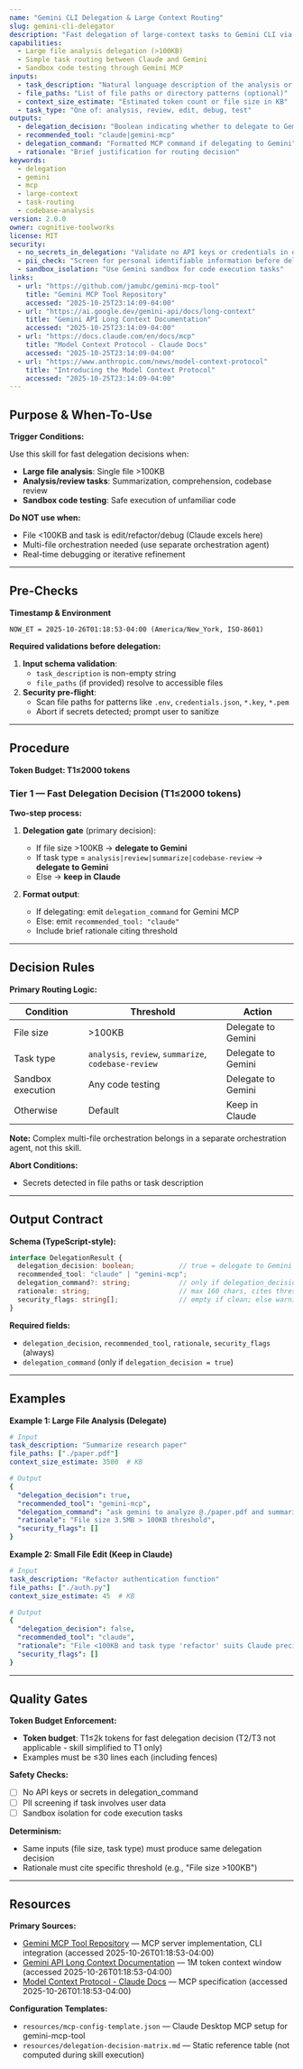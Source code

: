 ```yaml
---
name: "Gemini CLI Delegation & Large Context Routing"
slug: gemini-cli-delegator
description: "Fast delegation of large-context tasks to Gemini CLI via MCP when file size exceeds 100KB or task requires analysis/review."
capabilities:
  - Large file analysis delegation (>100KB)
  - Simple task routing between Claude and Gemini
  - Sandbox code testing through Gemini MCP
inputs:
  - task_description: "Natural language description of the analysis or processing task"
  - file_paths: "List of file paths or directory patterns (optional)"
  - context_size_estimate: "Estimated token count or file size in KB"
  - task_type: "One of: analysis, review, edit, debug, test"
outputs:
  - delegation_decision: "Boolean indicating whether to delegate to Gemini"
  - recommended_tool: "claude|gemini-mcp"
  - delegation_command: "Formatted MCP command if delegating to Gemini"
  - rationale: "Brief justification for routing decision"
keywords:
  - delegation
  - gemini
  - mcp
  - large-context
  - task-routing
  - codebase-analysis
version: 2.0.0
owner: cognitive-toolworks
license: MIT
security:
  - no_secrets_in_delegation: "Validate no API keys or credentials in delegated content"
  - pii_check: "Screen for personal identifiable information before delegation"
  - sandbox_isolation: "Use Gemini sandbox for code execution tasks"
links:
  - url: "https://github.com/jamubc/gemini-mcp-tool"
    title: "Gemini MCP Tool Repository"
    accessed: "2025-10-25T23:14:09-04:00"
  - url: "https://ai.google.dev/gemini-api/docs/long-context"
    title: "Gemini API Long Context Documentation"
    accessed: "2025-10-25T23:14:09-04:00"
  - url: "https://docs.claude.com/en/docs/mcp"
    title: "Model Context Protocol - Claude Docs"
    accessed: "2025-10-25T23:14:09-04:00"
  - url: "https://www.anthropic.com/news/model-context-protocol"
    title: "Introducing the Model Context Protocol"
    accessed: "2025-10-25T23:14:09-04:00"
---
```


## Purpose & When-To-Use

**Trigger Conditions:**

Use this skill for fast delegation decisions when:

- **Large file analysis**: Single file >100KB
- **Analysis/review tasks**: Summarization, comprehension, codebase review
- **Sandbox code testing**: Safe execution of unfamiliar code

**Do NOT use when:**

- File <100KB and task is edit/refactor/debug (Claude excels here)
- Multi-file orchestration needed (use separate orchestration agent)
- Real-time debugging or iterative refinement

---

## Pre-Checks

**Timestamp & Environment**

```
NOW_ET = 2025-10-26T01:18:53-04:00 (America/New_York, ISO-8601)
```

**Required validations before delegation:**

1. **Input schema validation**:
   - `task_description` is non-empty string
   - `file_paths` (if provided) resolve to accessible files
2. **Security pre-flight**:
   - Scan file paths for patterns like `.env`, `credentials.json`, `*.key`, `*.pem`
   - Abort if secrets detected; prompt user to sanitize

---

## Procedure

**Token Budget: T1≤2000 tokens**

### Tier 1 — Fast Delegation Decision (T1≤2000 tokens)

**Two-step process:**

1. **Delegation gate** (primary decision):
   - If file size >100KB → **delegate to Gemini**
   - If task type = `analysis|review|summarize|codebase-review` → **delegate to Gemini**
   - Else → **keep in Claude**

2. **Format output**:
   - If delegating: emit `delegation_command` for Gemini MCP
   - Else: emit `recommended_tool: "claude"`
   - Include brief rationale citing threshold

---

## Decision Rules

**Primary Routing Logic:**

| Condition | Threshold | Action |
|-----------|-----------|--------|
| File size | >100KB | Delegate to Gemini |
| Task type | `analysis`, `review`, `summarize`, `codebase-review` | Delegate to Gemini |
| Sandbox execution | Any code testing | Delegate to Gemini |
| Otherwise | Default | Keep in Claude |

**Note:** Complex multi-file orchestration belongs in a separate orchestration agent, not this skill.

**Abort Conditions:**

- Secrets detected in file paths or task description

---

## Output Contract

**Schema (TypeScript-style):**

```typescript
interface DelegationResult {
  delegation_decision: boolean;           // true = delegate to Gemini
  recommended_tool: "claude" | "gemini-mcp";
  delegation_command?: string;            // only if delegation_decision = true
  rationale: string;                      // max 160 chars, cites threshold
  security_flags: string[];               // empty if clean; else warnings
}
```

**Required fields:**

- `delegation_decision`, `recommended_tool`, `rationale`, `security_flags` (always)
- `delegation_command` (only if `delegation_decision = true`)

---

## Examples

**Example 1: Large File Analysis (Delegate)**

```yaml
# Input
task_description: "Summarize research paper"
file_paths: ["./paper.pdf"]
context_size_estimate: 3500  # KB

# Output
{
  "delegation_decision": true,
  "recommended_tool": "gemini-mcp",
  "delegation_command": "ask gemini to analyze @./paper.pdf and summarize key findings",
  "rationale": "File size 3.5MB > 100KB threshold",
  "security_flags": []
}
```

**Example 2: Small File Edit (Keep in Claude)**

```yaml
# Input
task_description: "Refactor authentication function"
file_paths: ["./auth.py"]
context_size_estimate: 45  # KB

# Output
{
  "delegation_decision": false,
  "recommended_tool": "claude",
  "rationale": "File <100KB and task type 'refactor' suits Claude precision",
  "security_flags": []
}
```

---

## Quality Gates

**Token Budget Enforcement:**

- **Token budget**: T1≤2k tokens for fast delegation decision (T2/T3 not applicable - skill simplified to T1 only)
- Examples must be ≤30 lines each (including fences)

**Safety Checks:**

- [ ] No API keys or secrets in delegation_command
- [ ] PII screening if task involves user data
- [ ] Sandbox isolation for code execution tasks

**Determinism:**

- Same inputs (file size, task type) must produce same delegation decision
- Rationale must cite specific threshold (e.g., "File size >100KB")

---

## Resources

**Primary Sources:**

- [Gemini MCP Tool Repository](https://github.com/jamubc/gemini-mcp-tool) — MCP server implementation, CLI integration (accessed 2025-10-26T01:18:53-04:00)
- [Gemini API Long Context Documentation](https://ai.google.dev/gemini-api/docs/long-context) — 1M token context window (accessed 2025-10-26T01:18:53-04:00)
- [Model Context Protocol - Claude Docs](https://docs.claude.com/en/docs/mcp) — MCP specification (accessed 2025-10-26T01:18:53-04:00)

**Configuration Templates:**

- `resources/mcp-config-template.json` — Claude Desktop MCP setup for gemini-mcp-tool
- `resources/delegation-decision-matrix.md` — Static reference table (not computed during skill execution)
